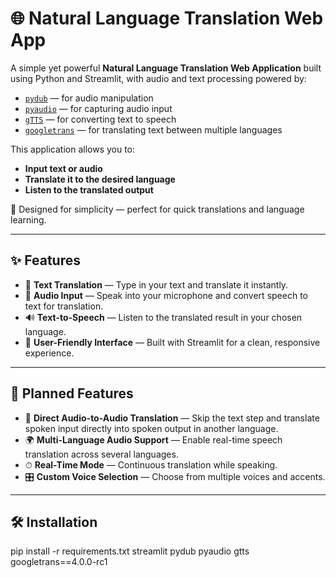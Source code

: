 # 🌐 Natural Language Translation Web App

A simple yet powerful **Natural Language Translation Web Application** built using Python and Streamlit, with audio and text processing powered by:
- [`pydub`](https://github.com/jiaaro/pydub) — for audio manipulation
- [`pyaudio`](https://people.csail.mit.edu/hubert/pyaudio/) — for capturing audio input
- [`gTTS`](https://github.com/pndurette/gTTS) — for converting text to speech
- [`googletrans`](https://github.com/ssut/py-googletrans) — for translating text between multiple languages

This application allows you to:
- **Input text or audio**  
- **Translate it to the desired language**  
- **Listen to the translated output**  

🚀 Designed for simplicity — perfect for quick translations and language learning.

---

## ✨ Features
- 📝 **Text Translation** — Type in your text and translate it instantly.
- 🎤 **Audio Input** — Speak into your microphone and convert speech to text for translation.
- 🔊 **Text-to-Speech** — Listen to the translated result in your chosen language.
- 📱 **User-Friendly Interface** — Built with Streamlit for a clean, responsive experience.

---

## 📌 Planned Features
- 🔄 **Direct Audio-to-Audio Translation** — Skip the text step and translate spoken input directly into spoken output in another language.
- 🌍 **Multi-Language Audio Support** — Enable real-time speech translation across several languages.
- ⏱ **Real-Time Mode** — Continuous translation while speaking.
- 🎛 **Custom Voice Selection** — Choose from multiple voices and accents.

---

## 🛠 Installation

pip install -r requirements.txt
streamlit
pydub
pyaudio
gtts
googletrans==4.0.0-rc1
